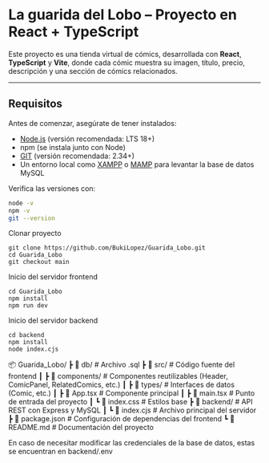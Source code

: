 # La guarida del Lobo – Proyecto en React + TypeScript

Este proyecto es una tienda virtual de cómics, desarrollada con **React**, **TypeScript** y **Vite**, donde cada cómic muestra su imagen, título, precio, descripción y una sección de cómics relacionados.

---

## Requisitos

Antes de comenzar, asegúrate de tener instalados:

- [Node.js](https://nodejs.org/) (versión recomendada: LTS 18+)
- npm (se instala junto con Node)
- [GIT](https://git-scm.com/) (versión recomendada: 2.34+)
- Un entorno local como [XAMPP](https://www.apachefriends.org/es/index.html) o [MAMP](https://www.mamp.info/en/) para levantar la base de datos MySQL

Verifica las versiones con:

```bash
node -v
npm -v
git --version
```
Clonar proyecto
```
git clone https://github.com/BukiLopez/Guarida_Lobo.git
cd Guarida_Lobo
git checkout main
```
Inicio del servidor frontend
```
cd Guarida_Lobo
npm install
npm run dev
```
Inicio del servidor backend
```
cd backend
npm install
node index.cjs
```
📦 Guarida_Lobo/
 ┣ 📂 db/                   # Archivo .sql
 ┣ 📂 src/                  # Código fuente del frontend
 ┃ ┣ 📂 components/         # Componentes reutilizables (Header, ComicPanel, RelatedComics, etc.)
 ┃ ┣ 📂 types/              # Interfaces de datos (Comic, etc.)
 ┃ ┣ 📄 App.tsx             # Componente principal
 ┃ ┣ 📄 main.tsx            # Punto de entrada del proyecto
 ┃ ┗ 📄 index.css           # Estilos base
 ┣ 📂 backend/              # API REST con Express y MySQL
 ┃ ┗ 📄 index.cjs           # Archivo principal del servidor
 ┣ 📄 package.json          # Configuración de dependencias del frontend
 ┗ 📄 README.md             # Documentación del proyecto

En caso de necesitar modificar las credenciales de la base de datos, estas se encuentran en backend/.env
